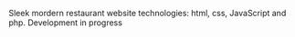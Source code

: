 Sleek mordern restaurant website 
technologies: html, css, JavaScript and php.
Development in progress
